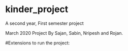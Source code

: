 # kinder_project
A second year, First semester project

March 2020
Project By Sajan, Sabin, Nripesh and Rojan.

#Extensions to run the project:
